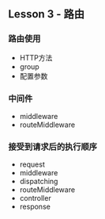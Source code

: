 ## Lesson 3 - 路由

### 路由使用
- HTTP方法
- group
- 配置参数

### 中间件
- middleware
- routeMiddleware

### 接受到请求后的执行顺序
- request
- middleware
- dispatching
- routeMiddleware
- controller
- response
